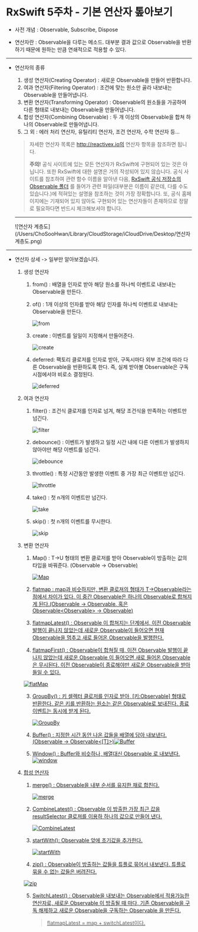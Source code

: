 # RxSwift 5주차 - 기본 연산자 톺아보기

* 사전 개념 :  Observable, Subscribe, Dispose



* 연산자란 : Observable을 다루는 메소드. 대부분 결과 값으로 Observable을 반환하기 때문에 원하는 만큼 연쇄적으로 적용할 수 있다.

---

* 연산자의 종류  

  1. 생성 연산자(Creating Operator) : 새로운 Observable을 만들어 반환합니다.
  2. 여과 연산자(Filtering Operator) : 조건에 맞는 원소만 골라 내보내는 Observable을 만들어냅니다.
  3. 변환 연산자(Transforming Operator) : Observable의 원소들을 가공하여 다른 형태로 내보내는 Observable을 만들어냅니다. 
  4. 합성 연산자(Combining Observable) : 두 개 이상의 Observable을 합쳐 하나의 Observable로 만들어냅니다.
  5. 그 외 :  에러 처리 연산자, 유틸리티 연산자, 조건 연산자, 수학 연산자 등...

  > 자세한 연산자 목록은  http://reactivex.io의 연산자 항목을 참조하면 됩니다.  
  >
  > **주의!** 공식 사이트에 있는 모든 연산자가 RxSwift에 구현되어 있는 것은 아닙니다. 또한 RxSwift에 대한 설명은 거의 작성되어 있지 않습니다. 공식 사이트를 참조하여 관련 함수 이름을 알아낸 다음, [RxSwift 공식 저장소의 Observable 폴더](https://github.com/ReactiveX/RxSwift/tree/master/RxSwift/Observables) 를 들어가 관련 파일(대부분은 이름이 같은데, 다를 수도 있습니다.)에 적혀있는 설명을 참조하는 것이 가장 정확합니다. 또, 공식 홈페이지에는 기재되어 있지 않아도 구현되어 있는 연산자들이 존재하므로 정말로 필요하다면 반드시 체크해보셔야 합니다.

  ---

  

  ![연산자 계층도](/Users/ChoSooHwan/Library/CloudStorage/iCloudDrive/Desktop/연산자 계층도.png)

  

---

* 연산자 상세 -> 일부만 알아보겠습니다.

  1. 생성 연산자

     1. from() : 배열을 인자로 받아 해당 원소를 하나씩 이벤트로 내보내는 Observable을 만든다. 

     2. of() : 1개 이상의 인자를 받아 해당 인자를 하나씩 이벤트로 내보내는 Observable을 만든다. 

        ![from](/Users/ChoSooHwan/Library/CloudStorage/iCloudDrive/Desktop/from.png) 

     3. create : 이벤트를 일일이 지정해서 만들어준다.  

        ![create](/Users/ChoSooHwan/Library/CloudStorage/iCloudDrive/Desktop/create.png)

     4. deferred: 팩토리 클로저를 인자로 받아, 구독시마다 외부 조건에 따라 다른 Observable을 반환하도록 한다. 즉, 실제 받아볼 Observable은 구독 시점에서야 비로소 결정된다.

        ![deferred](/Users/ChoSooHwan/Library/CloudStorage/iCloudDrive/Desktop/deferred.png)

  2. 여과 연산자

     1. filter() : 조건식 클로저를 인자로 넘겨, 해당 조건식을 만족하는 이벤트만 넘긴다.

        ![filter](/Users/ChoSooHwan/Library/CloudStorage/iCloudDrive/Desktop/filter.png)

     2. debounce() : 이벤트가 발생하고 일정 시간 내에 다른 이벤트가 발생하지 않아야만 해당 이벤트를 넘긴다.

        ![debounce](/Users/ChoSooHwan/Library/CloudStorage/iCloudDrive/Desktop/debounce.png)

     3. throttle() : 특정 시간동안 발생한 이벤트 중 가장 최근 이벤트만 넘긴다.

        ![throttle](/Users/ChoSooHwan/Library/CloudStorage/iCloudDrive/Desktop/throttle.png)

     4. take() : 첫 n개의 이벤트만 넘긴다. 

        ![take](/Users/ChoSooHwan/Library/CloudStorage/iCloudDrive/Desktop/take.png)

     5. skip() : 첫 n개의 이벤트를 무시한다.

        ![skip](/Users/ChoSooHwan/Library/CloudStorage/iCloudDrive/Desktop/skip.png)

  3. 변환 연산자

     1. Map() : T->U 형태의 변환 클로저를 받아 Observable이 방출하는 값의 타입을 바꿔준다. (Observable<T> -> Observable<U>)

        ![Map](/Users/ChoSooHwan/Library/CloudStorage/iCloudDrive/Desktop/Map.png)

     2.  flatmap : map과 비슷하지만, 변환 클로져의 형태가 T->Observable<U>라는 점에서 차이가 있다.  이 중간 Observable은 하나의 Observable로 합쳐지게 된다.(Observable<T> -> Observable<U>, 혹은 Observable<Observable<T>> -> Observable<U>)

        1. flatmapLatest() : Observable 이 합쳐지는 단계에서, 이전 Observable 발행이 끝나지 않았는데 새로운 Observable이 들어오면 현재 Observable을 멈추고 새로 들어온 Observable을 발행한다.
        2. flatmapFirst() : Observable이 합쳐질 때, 이전 Observable 발행이 끝나지 않았는데 새로운 Observable 이 들어오면 새로 들어온 Observable은 무시된다. 이전 Observable이 종료해야만 새로운 Observable을 받아들일 수 있다.

        ![flatMap](/Users/ChoSooHwan/Library/CloudStorage/iCloudDrive/Desktop/flatMap.png)

     3. GroupBy() : 키 셀렉터 클로저를 인자로 받아, [키:Observable] 형태로 반환한다. 같은 키를 반환하는 원소는 같은 Observable로 보내진다. 종료 이벤트는 동시에 받게 된다.

         ![GroupBy](/Users/ChoSooHwan/Library/CloudStorage/iCloudDrive/Desktop/GroupBy.png)

     4. Buffer() : 지정한 시간 동안 나온 값들을 배열에 담아 내보낸다. (Observable<T> -> Observable<[T]>)![Buffer](/Users/ChoSooHwan/Library/CloudStorage/iCloudDrive/Desktop/Buffer.png)

        

     5. Window() : Buffer와 비슷하나, 배열대신 Observable 로 내보낸다.![window](/Users/ChoSooHwan/Library/CloudStorage/iCloudDrive/Desktop/window.png)

  4. 합성 연산자

     1. merge() : Observable을 내부 순서를 유지한 채로 합친다.

        ![merge](/Users/ChoSooHwan/Library/CloudStorage/iCloudDrive/Desktop/merge.png)

     2. CombineLatest() : Observable 이 방출한 가장 최근 값을 resultSelector 클로져를 이용하 하나의 값으로 만들어 낸다.

        ![CombineLatest](/Users/ChoSooHwan/Library/CloudStorage/iCloudDrive/Desktop/CombineLatest.png)

     3. startWith(): Observable 앞에 초기값을 추가한다.

        ![startWith](/Users/ChoSooHwan/Library/CloudStorage/iCloudDrive/Desktop/startWith.png)

     4.  zip() : Observable이 방출하는 값들을 튜플로 묶어서 내보낸다. 튜플로 묶을 수 없는 값들은 버려진다.

        ![zip](/Users/ChoSooHwan/Library/CloudStorage/iCloudDrive/Desktop/zip.png)

     5. SwitchLatest() : Observable을 내보내는 Observable에서 적용가능한 연산자로, 새로운 Observable 이 방출될 때 마다, 기존 Observable을 구독 해제하고 새로운 Observable을 구독하는 Observable 을 만든다.

        >  flatmapLatest = map + switchLatest이다.